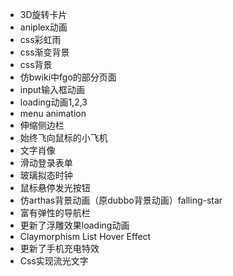 - 3D旋转卡片
- aniplex动画
- css彩虹雨
- css渐变背景
- css背景
- 仿bwiki中fgo的部分页面
- input输入框动画
- loading动画1,2,3
- menu animation
- 伸缩侧边栏
- 始终飞向鼠标的小飞机
- 文字肖像
- 滑动登录表单
- 玻璃拟态时钟
- 鼠标悬停发光按钮
- 仿arthas背景动画（原dubbo背景动画）falling-star
- 富有弹性的导航栏
- 更新了浮雕效果loading动画
- Claymorphism List Hover Effect
- 更新了手机充电特效
- Css实现流光文字
